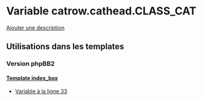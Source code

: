 # Variable catrow.cathead.CLASS_CAT
[Ajouter une description](https://fa-tvars.appspot.com/var/catrow.cathead.CLASS_CAT)

## Utilisations dans les templates

### Version phpBB2

#### [Template index_box](subsilver/index_box.md)
* [Variable &agrave; la ligne 33](../subsilver/index_box.tpl#L33)